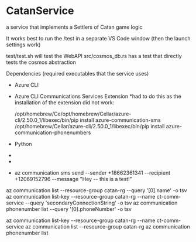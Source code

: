 # CatanService
a service that implements a Settlers of Catan game logic

It works best to run the /test in a separate VS Code window (then the launch settings work)

test/test.sh will test the WebAPI
src/cosmos_db.rs has a test that directly tests the cosmos abstraction


Dependencies (required executables that the service uses)

- Azure CLI
- Azure CLI Communications Services Extension
    *had to do this as the installation of the extension did not work: 
    
    /opt/homebrew/Ce/opt/homebrew/Cellar/azure-cli/2.50.0_1/libexec/bin/pip install azure-communication-sms
    /opt/homebrew/Cellar/azure-cli/2.50.0_1/libexec/bin/pip install azure-communication-phonenumbers



- Python
- 
- 
- az communication sms send --sender +18662361341  --recipient +12069152796 --message "Hey -- this is a test!"

az communication list --resource-group catan-rg --query '[0].name' -o tsv
az communication list-key --resource-group catan-rg --name ct-comm-service --query 'secondaryConnectionString' -o tsv
az communication phonenumber list --query '[0].phoneNumber' -o tsv


az communication list-key --resource-group catan-rg --name ct-comm-service
az communication list --resource-group catan-rg
az communication phonenumber list